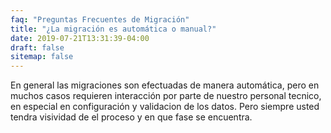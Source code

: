```yaml
---
faq: "Preguntas Frecuentes de Migración"
title: "¿La migración es automática o manual?"
date: 2019-07-21T13:31:39-04:00
draft: false
sitemap: false
---
```


En general las migraciones son efectuadas de manera automática, pero en muchos casos requieren interacción por parte de nuestro personal tecnico, en especial en configuración y validacion de los datos. Pero siempre usted tendra visividad de el proceso y en que fase se encuentra.